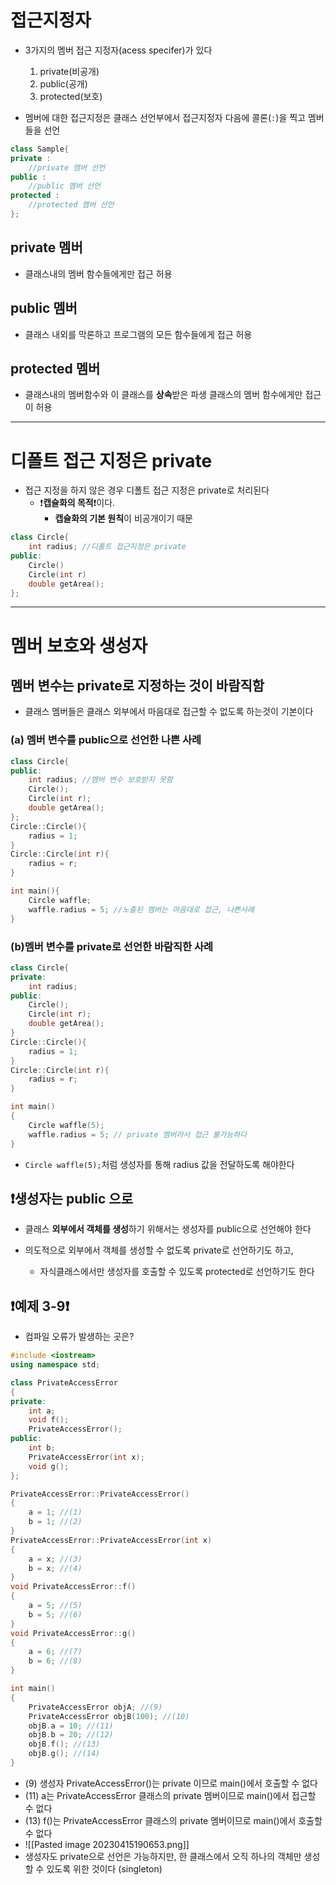 # 접근지정자
- 3가지의 멤버 접근 지정자(acess specifer)가 있다
	1. private(비공개)
	2. public(공개)
	3. protected(보호)

- 멤버에 대한 접근지정은 클래스 선언부에서 접근지정자 다음에 콜론(`:`)을 찍고 멤버들을 선언
```cpp
class Sample{
private :
	//private 멤버 선언
public :
	//public 멤버 선언
protected :
	//protected 멤버 선언
};
```

## private 멤버
- 클래스내의 멤버 함수들에게만 접근 허용

## public 멤버
- 클래스 내외를 막론하고 프로그램의 모든 함수들에게 접근 허용

## protected 멤버
- 클래스내의 멤버함수와 이 클래스를 **상속**받은 파생 클래스의 멤버 함수에게만 접근이 허용
---
# 디폴트 접근 지정은 private
- 접근 지정을 하지 않은 경우 디폴트 접근 지정은 private로 처리된다
	- ❗**캡슐화의 목적**❗이다.
		- **캡슐화의 기본 원칙**이 비공개이기 때문
```cpp
class Circle{
	int radius; //디폴트 접근지정은 private
public:
	Circle()
	Circle(int r)
	double getArea();
};
```
---
# 멤버 보호와 생성자
## 멤버 변수는 private로 지정하는 것이 바람직함
- 클래스 멤버들은 클래스 외부에서 마음대로 접근할 수 없도록 하는것이 기본이다
### (a) 멤버 변수를 public으로 선언한 나쁜 사례
```cpp
class Circle{
public:
	int radius; //멤버 변수 보호받지 못함
	Circle();
	Circle(int r);
	double getArea();
};
Circle::Circle(){
	radius = 1;
}
Circle::Circle(int r){
	radius = r;
}
```

```cpp
int main(){
	Circle waffle;
	waffle.radius = 5; //노출된 멤버는 마음대로 접근, 나쁜사례
}
```
### (b)멤버 변수를 private로 선언한 바람직한 사례
```cpp
class Circle{
private:
	int radius;
public:
	Circle();
	Circle(int r);
	double getArea();
}
Circle::Circle(){
	radius = 1;
}
Circle::Circle(int r){
	radius = r;
}
```

```cpp
int main()
{
	Circle waffle(5);
	waffle.radius = 5; // private 멤버라서 접근 불가능하다
}
```
- `Circle waffle(5);`처럼 생성자를 통해 radius 값을 전달하도록 해야한다

## ❗생성자는 public 으로
- 클래스 **외부에서 객체를 생성**하기 위해서는 생성자를 public으로 선언해야 한다

- 의도적으로 외부에서 객체를 생성할 수 없도록 private로 선언하기도 하고, 
	- 자식클래스에서만 생성자를 호출할 수 있도록 protected로 선언하기도 한다

## ❗예제 3-9❗
- 컴파일 오류가 발생하는 곳은?
```cpp
#include <iostream>
using namespace std;

class PrivateAccessError
{
private:
	int a;
	void f();
	PrivateAccessError();
public:
	int b;
	PrivateAccessError(int x);
	void g();
};

PrivateAccessError::PrivateAccessError()
{
	a = 1; //(1)
	b = 1; //(2)
}
PrivateAccessError::PrivateAccessError(int x)
{
	a = x; //(3)
	b = x; //(4)
}
void PrivateAccessError::f()
{
	a = 5; //(5)
	b = 5; //(6)
}
void PrivateAccessError::g()
{
	a = 6; //(7)
	b = 6; //(8)
}

int main()
{
	PrivateAccessError objA; //(9) 
	PrivateAccessError objB(100); //(10)
	objB.a = 10; //(11)
	objB.b = 20; //(12)
	objB.f(); //(13) 
	objB.g(); //(14)
}
```
- (9) 생성자 PrivateAccessError()는 private 이므로 main()에서 호출할 수 없다
- (11) a는 PrivateAccessError 클래스의 private 멤버이므로 main()에서 접근할 수 없다
- (13) f()는 PrivateAccessError 클래스의 private 멤버이므로 main()에서 호출할  수 없다
- ![[Pasted image 20230415190653.png]]
- 생성자도 private으로 선언은 가능하지만, 한 클래스에서 오직 하나의 객체만 생성할 수 있도록 위한 것이다 (singleton)